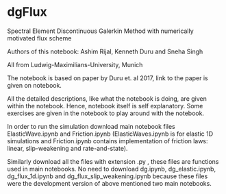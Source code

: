 # dgFlux
Spectral Element Discontinuous Galerkin Method with numerically motivated flux scheme

Authors of this notebook: Ashim Rijal, Kenneth Duru and Sneha Singh

All from Ludwig-Maximilians-University, Munich

The notebook is based on paper by Duru et. al 2017, link to the paper is given on notebook.

All the detailed descriptions, like what the notebook is doing, are given within the notebook. Hence, notebook itself is self explanatory. Some exercises are given in the notebook to play around with the notebook.

In order to run the simulation download main notebook files ElasticWave.ipynb and Friction.ipynb (ElasticWaves.ipynb is for elastic 1D simulations and Friction.ipynb contains implementation of friction laws: linear, slip-weakening and rate-and-state).

Similarly download all the files with extension .py , these files are functions used in main notebooks. No need to download dg.ipynb, dg_elastic.ipynb, dg_flux_1d.ipynb and dg_flux_slip_weakening.ipynb because these files were the development version of above mentioned two main notebooks.
